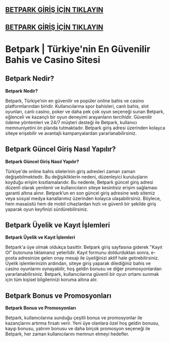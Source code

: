 ## [BETPARK GİRİŞ İÇİN TIKLAYIN](https://wwwbetpark783.com)
## [BETPARK GİRİŞ İÇİN TIKLAYIN](https://wwwbetpark783.com)

# Betpark | Türkiye'nin En Güvenilir Bahis ve Casino Sitesi

## Betpark Nedir?

**Betpark Nedir?**

Betpark, Türkiye’nin en güvenilir ve popüler online bahis ve casino platformlarından biridir. Kullanıcılarına spor bahisleri, canlı bahis, slot oyunları, canlı casino, poker ve daha pek çok oyun seçeneği sunan Betpark, eğlenceli ve kazançlı bir oyun deneyimi arayanların tercihidir. Güvenilir ödeme yöntemleri ve 24/7 müşteri desteği ile Betpark, kullanıcı memnuniyetini ön planda tutmaktadır. Betpark giriş adresi üzerinden kolayca siteye erişebilir ve avantajlı kampanyalardan yararlanabilirsiniz.

## Betpark Güncel Giriş Nasıl Yapılır?

**Betpark Güncel Giriş Nasıl Yapılır?**

Türkiye'de online bahis sitelerinin giriş adresleri zaman zaman değişebilmektedir. Bu değişikliklerin nedeni, düzenleyici kuruluşların koyduğu erişim kısıtlamalarıdır. Bu nedenle, Betpark güncel giriş adresi düzenli olarak yenilenir ve kullanıcıların siteye kesintisiz erişim sağlaması garanti altına alınır. Betpark’un en son güncel giriş adresine web sitemiz veya sosyal medya kanallarımız üzerinden kolayca ulaşabilirsiniz. Böylece, hem masaüstü hem de mobil cihazlardan hızlı ve güvenli bir şekilde giriş yaparak oyun keyfinizi sürdürebilirsiniz.

## Betpark Üyelik ve Kayıt İşlemleri

**Betpark Üyelik ve Kayıt İşlemleri**

Betpark'a üye olmak oldukça basittir. Betpark giriş sayfasına giderek "Kayıt Ol" butonuna tıklamanız yeterlidir. Kayıt formunu doldurduktan sonra, e-posta adresinize gelen onay mesajı ile üyeliğinizi aktif hale getirebilirsiniz. Üyelik işlemlerinizin ardından, siteye giriş yaparak dilediğiniz bahis ve casino oyunlarını oynayabilir, hoş geldin bonusu ve diğer promosyonlardan yararlanabilirsiniz. Betpark, kullanıcılarına güvenli bir oyun ortamı sunmak için tüm kişisel bilgilerinizi koruma altına alır.

## Betpark Bonus ve Promosyonları

**Betpark Bonus ve Promosyonları**

Betpark, kullanıcılarına sunduğu çeşitli bonus ve promosyonlar ile kazançlarını artırma fırsatı verir. Yeni üye olanlara özel hoş geldin bonusu, kayıp bonusu, yatırım bonusu ve daha birçok promosyon seçeneği ile Betpark, her zaman kullanıcılarını memnun etmeyi hedefler.

